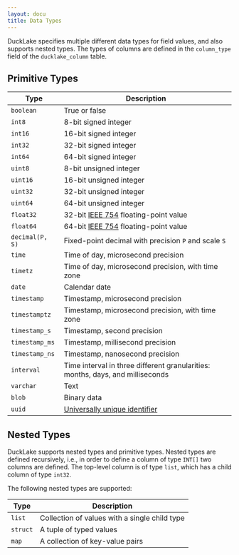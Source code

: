 ```yaml
---
layout: docu
title: Data Types
---
```


DuckLake specifies multiple different data types for field values, and also supports nested types.
The types of columns are defined in the `column_type` field of the `ducklake_column` table.

## Primitive Types

| Type            | Description                                                                                  |
| --------------- | -------------------------------------------------------------------------------------------- |
| `boolean`       | True or false                                                                                |
| `int8`          | 8-bit signed integer                                                                         |
| `int16`         | 16-bit signed integer                                                                        |
| `int32`         | 32-bit signed integer                                                                        |
| `int64`         | 64-bit signed integer                                                                        |
| `uint8`         | 8-bit unsigned integer                                                                       |
| `uint16`        | 16-bit unsigned integer                                                                      |
| `uint32`        | 32-bit unsigned integer                                                                      |
| `uint64`        | 64-bit unsigned integer                                                                      |
| `float32`       | 32-bit [IEEE 754](https://en.wikipedia.org/wiki/IEEE_754) floating-point value               |
| `float64`       | 64-bit [IEEE 754](https://en.wikipedia.org/wiki/IEEE_754) floating-point value               |
| `decimal(P, S)` | Fixed-point decimal with precision `P` and scale `S`                                         |
| `time`          | Time of day, microsecond precision                                                           |
| `timetz`        | Time of day, microsecond precision, with time zone                                           |
| `date`          | Calendar date                                                                                |
| `timestamp`     | Timestamp, microsecond precision                                                             |
| `timestamptz`   | Timestamp, microsecond precision, with time zone                                             |
| `timestamp_s`   | Timestamp, second precision                                                                  |
| `timestamp_ms`  | Timestamp, millisecond precision                                                             |
| `timestamp_ns`  | Timestamp, nanosecond precision                                                              |
| `interval`      | Time interval in three different granularities: months, days, and milliseconds               |
| `varchar`       | Text                                                                                         |
| `blob`          | Binary data                                                                                  |
| `uuid`          | [Universally unique identifier](https://en.wikipedia.org/wiki/Universally_unique_identifier) |

## Nested Types

DuckLake supports nested types and primitive types. Nested types are defined recursively, i.e.,
in order to define a column of type `INT[]` two columns are defined. The top-level column is of type `list`, which has a child column of type `int32`.

The following nested types are supported:

| Type     | Description                                   |
| -------- | --------------------------------------------- |
| `list`   | Collection of values with a single child type |
| `struct` | A tuple of typed values                       |
| `map`    | A collection of key-value pairs               |
